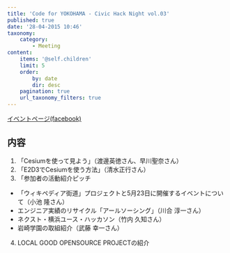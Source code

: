 ```yaml
---
title: 'Code for YOKOHAMA - Civic Hack Night vol.03'
published: true
date: '28-04-2015 10:46'
taxonomy:
    category:
        - Meeting
content:
    items: '@self.children'
    limit: 5
    order:
        by: date
        dir: desc
    pagination: true
    url_taxonomy_filters: true
---
```


[イベントページ(facebook)](https://www.facebook.com/events/1386915761635925/)
## 内容
1. 「Cesiumを使って見よう」（渡邊英徳さん、早川聖奈さん）
2. 「E2D3でCesiumを使う方法」（清水正行さん）
3. 「参加者の活動紹介ピッチ
  * 「ウィキペディア街道」プロジェクトと5月23日に開催するイベントについて（小池 隆さん）
  * エンジニア実績のリサイクル「アールソーシング」（川合 淳一さん）
  * ネクスト・横浜ユース・ハッカソン（竹内 久知さん）
  * 岩崎学園の取組紹介（武藤 幸一さん）
4. LOCAL GOOD OPENSOURCE PROJECTの紹介




